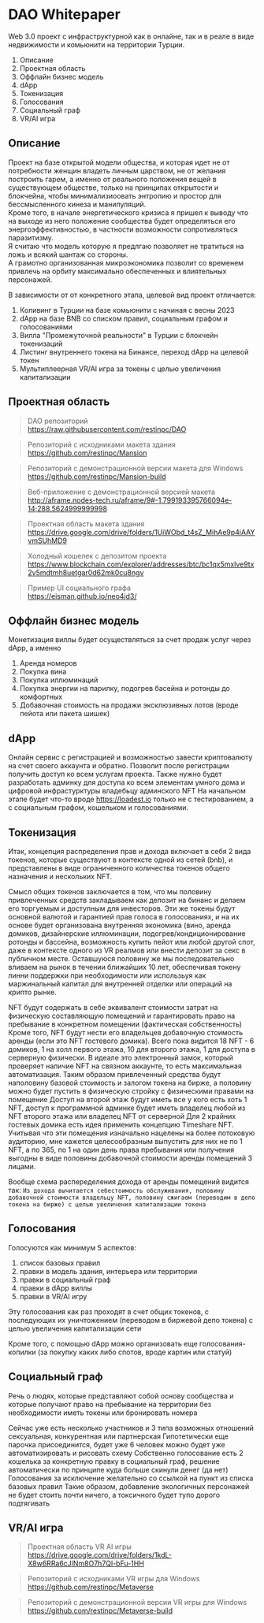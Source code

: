 # DAO Whitepaper

Web 3.0 проект с инфраструктурной как в онлайне, так и в реале в виде недвижимости и комьюнити на территории Турции.

1. Описание  
2. Проектная область
3. Оффлайн бизнес модель
4. dApp
5. Токенизация
6. Голосования
7. Социальный граф
8. VR/AI игра

## Описание

Проект на базе открытой модели общества, и которая идет не от потребности женщин владеть личным царством, не от желания построить гарем, а именно от реального положения вещей в существующем обществе, только на принципах открытости и блокчейна, чтобы минимализиоовать энтропию и простор для бессмысленного кинеза и манипуляций.  
Кроме того, в начале энергетического кризиса я пришел к выводу что на выходе из него положение сообщества будет определяться его энергоэффективностью, в частности возможности сопротивляться паразитизму.  
Я считаю что модель которую я предлгаю позволяет не тратиться на ложь и всякий шантаж со стороны.  
А грамотно организованная микроэкономика позволит со временем привлечь на орбиту максимально обеспеченных и влиятельных персонажей.  

В зависимости от от конкретного этапа, целевой вид проект отличается:   

1. Коливинг в Турции на базе комьюнити с начиная с весны 2023
2. dApp на базе BNB cо списком правил, социальным графом и голосованиями
3. Вилла "Промежуточной реальности" в Турции с блокчейн токенизаций
4. Листинг внутреннего токена на Бинансе, переход dApp на целевой токен
5. Мультиплеерная VR/AI игра за токены с целью увеличения капитализации


## Проектная область

> DAO репозиторий  
https://raw.githubusercontent.com/restinpc/DAO

> Репозиторий с исходниками макета здания  
https://github.com/restinpc/Mansion  

> Репозиторий с демонстрационной версии макета для Windows  
https://github.com/restinpc/Mansion-build  

> Веб-приложение с демонстрационной версией макета  
http://aframe.nodes-tech.ru/aframe/9#-1.799193395766094e-14;288.5624999999998  

> Проектная область макета здания  
https://drive.google.com/drive/folders/1UiWObd_t4sZ_MihAe9p4iAAYvmSUhMD9

> Холодный кошелек с депозитом проекта  
https://www.blockchain.com/explorer/addresses/btc/bc1qx5mxlve9tx2v5mdtmh8uetgar0d62mk0cu8ngv  

> Пример UI социального графа  
https://eisman.github.io/neo4jd3/
  
  
## Оффлайн бизнес модель

Монетизация виллы будет осуществляться за счет продаж услуг через dApp, а именно

1. Аренда номеров
2. Покупка вина
3. Покупка иллюминаций
4. Покупка энергии на парилку, подогрев басейна и ротонды до комфортных
5. Добавочная стоимость на продажи эксклюзивных лотов (вроде пейота или пакета шишек)


## dApp

Онлайн сервис с регистрацией и возможностью завести криптовалюту на счет своего аккаунта и обратно.
Позволит после регистрации получить доступ ко всем услугам проекта.
Также нужно будет разработать админку для доступа ко всем элементам умного дома и цифровой инфрастурктуры владебьцу админского NFT 
На начальном этапе будет что-то вроде https://loadest.io только не с тестированием, а с социальным графом, кошельком и голосованиями.
  
  
## Токенизация

Итак, концепция распределения прав и дохода включает в себя 2 вида токенов, которые существуют в контексте одной из сетей (bnb), и представлены в виде ограниченного количества токенов общего назначения и нескольких NFT.

Смысл общих токенов заключается в том, что мы половину привлеченных средств закладываем как депозит на бинанс и делаем его торгуемым и доступным для инвесторов. Эти же токены будут основной валютой и гарантией прав голоса в голосованиях, и на их основе будет организована внутренняя экономика (вино, аренда домиков, дизайнерские иллюминации, подогрев/кондиционирование ротонды и бассейна, возможность купить пейот или любой другой спот, даже в контексте одного из VR реалмов или внести депозит за секс в публичном месте.
Оставшуюся половину же мы последовательно вливаем на рынок в течении ближайших 10 лет, обеспечивая токену линни поддержки при необходимости или использьуя как маржинальный капитал для внутренней отделки или операций на крипто рынке.

NFT будут содержать в себе эквивалент стоимости затрат на физическую составляющую помещений и гарантировать право на пребывание в конкретном помещении (фактическая собственность)
Кроме того, NFT будут нести его владельцев добавочную стоимость аренды (если это NFT гостевого домика).
Всего пока видится 18 NFT - 6 домиков, 1 на холл первого этажа, 10 для второго этажа, 1 для доступа в серверную физически.
В идеале это электронный замок, который проверяет наличие NFT на связном аккаунте, то есть максимальная автоматизация.
Таким образом привлеченный средства будут наполовину базовой стоимость и залогом токена на бирже, а половину можно будет пустить в физическую стройку с физическими правами на помещение
Доступ на второй этаж будут иметь все у кого есть хоть 1 NFT, доступ к программной админке будет иметь владелец любой из NFT второго этажа или владелец NFT от серверной
Для 2 крайних гостевых домика есть идея применить концепцию Timeshare NFT. Учитывая что эти помещения изначально нацелены на более потоковую аудиторию, мне кажется целесообразным выпустить для них не по 1 NFT, а по 365, по 1 на один день права пребывания или получения выгодны в виде половины добавочной стоимости аренды помещений 3 лицами.

Вообще схема распеределения дохода от аренды помещений видится так:
`Из дохода вычитается себестоимость обслуживания, половину добавочной стоимости владельцу NFT, половину сжигаем (переводим в депо токена на бирже) с целью увеличения капитализации токена`


## Голосования

Голосуются как минимум 5 аспектов:  

1. список базовых правил  
2. правки в модель здания, интерьера или территории  
3. правки в социальный граф  
4. правки в dApp виллы  
5. правки в VR/AI игру  

Эту голосования как раз проходят в счет общих токенов, с последующих их уничтожением (переводом в биржевой депо токена) с целью увеличения капитализации сети

Кроме того, с помощью dApp можно организовать еще голосования-копилки (за покупку каких либо спотов, вроде картин или статуй)

## Cоциальный граф

Речь о людях, которые представляют собой основу сообщества и которые получают право на пребывание на территории без необходимости иметь токены или бронировать номера

Сейчас уже есть несколько участников и 3 типа возможных отношений сексуальная, конкурентная или партнерская
Гипотетически еще парочка присоединится, будет уже 6 человек можно будет уже автоматизировать и рисовать схему
Собственно голосование есть 2 кошелька за конкретную правку в социальный граф, решение автоматически по принципе куда больше скинули денег (да нет)
Голосования за исключение желательно со ссылкой на пункт из списка базовых правил
Такие образом, добавление экологичных персонажей не будет стоить почти ничего, а токсичного будет тупо дорого подтягивать


## VR/AI игра

> Проектная область VR AI игры  
https://drive.google.com/drive/folders/1kdL-X8w6RRa6cJlNm8O7h7Ql-bFu-1HH  

> Репозиторий с исходниками VR игры для Windows  
https://github.com/restinpc/Metaverse

> Репозиторий с демонстрационной версии VR игры для Windows  
https://github.com/restinpc/Metaverse-build  